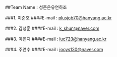 ##Team Name : 성준은유연하조

###1. 이준호
####E-mail : plusjob70@hanyang.ac.kr

###2. 김성훈
####E-mail : k_shun@naver.com

###3. 이은지
####E-mail : luc723@hanyang.ac.kr

###4. 주연수
####E-mail : jooys130@naver.com


